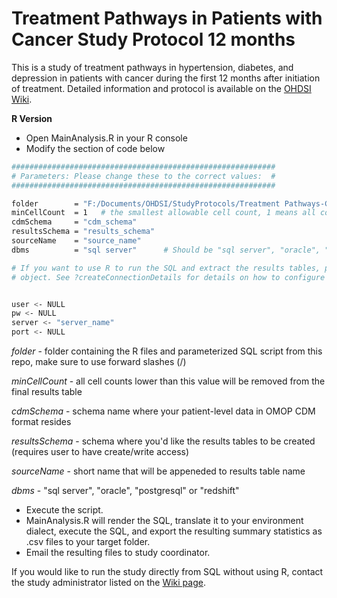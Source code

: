 Treatment Pathways in Patients with Cancer Study Protocol 12 months
===============

This is a study of treatment pathways in hypertension, diabetes, and depression in patients with cancer during the first 12 months after initiation of treatment.  Detailed information and protocol is available on the [OHDSI Wiki](http://www.ohdsi.org/web/wiki/doku.php?id=research:treatment_pathways_in_cancer_12mo).

**R Version**

- Open MainAnalysis.R in your R console
- Modify the section of code below

```bash
###########################################################
# Parameters: Please change these to the correct values:  #
###########################################################

folder        = "F:/Documents/OHDSI/StudyProtocols/Treatment Pathways-Cancer 12mo/R" # Folder containing the R and SQL files, use forward slashes
minCellCount  = 1   # the smallest allowable cell count, 1 means all counts are allowed
cdmSchema     = "cdm_schema"
resultsSchema = "results_schema"
sourceName    = "source_name"
dbms          = "sql server"  	  # Should be "sql server", "oracle", "postgresql" or "redshift"

# If you want to use R to run the SQL and extract the results tables, please create a connectionDetails 
# object. See ?createConnectionDetails for details on how to configure for your DBMS.


user <- NULL
pw <- NULL
server <- "server_name"
port <- NULL 
```

   *folder* - folder containing the R files and parameterized SQL script from this repo, make sure to use forward slashes (/)
   
   *minCellCount* - all cell counts lower than this value will be removed from the final results table
   
   *cdmSchema* - schema name where your patient-level data in OMOP CDM format resides
   
   *resultsSchema* - schema where you'd like the results tables to be created (requires user to have create/write access)
   
   *sourceName* - short name that will be appeneded to results table name
   
   *dbms* - "sql server", "oracle", "postgresql" or "redshift"
   
 
- Execute the script.
- MainAnalysis.R will render the SQL, translate it to your environment dialect, execute the SQL, and export the resulting summary statistics as .csv files to your target folder.  
- Email the resulting files to study coordinator.

If you would like to run the study directly from SQL without using R, contact the study administrator listed on the [Wiki page](http://www.ohdsi.org/web/wiki/doku.php?id=research:treatment_pathways_in_cancer_12mo). 
